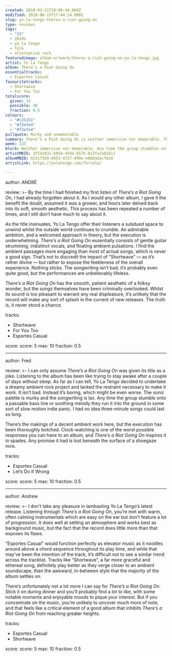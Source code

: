 ```yaml
---
created: 2018-03-21T18:00:44.000Z
modified: 2018-06-15T17:44:14.000Z
slug: yo-la-tengo-theres-a-riot-going-on
type: reviews
tags:
  - "15"
  - 2010s
  - yo la tengo
  - folk
  - alternative rock
featuredimage: album-artwork/theres-a-riot-going-on-yo-la-tengo.jpg
artist: Yo La Tengo
album: There's a Riot Going On
essentialtracks:
  - Esportes Casual
favouritetracks:
  - Shortwave
  - For You Too
totalscore:
  given: 15
  possible: 30
  fraction: 0.5
colours:
  - "#c25151"
  - "#f2efe4"
  - "#f2efe4"
pullquote: Murky and unmemorable
summary: There’s a Riot Going On is neither immersive nor memorable. The sonic palette is murky and the songwriting is lax. Any time the group stumbles onto a passable bass line or soothing melody they run it into the ground in some sort of slow motion indie panic.
week: 137
blurb: Neither immersive nor memorable. Any time the group stumbles onto a passable bass line or melody they run it into the ground in a slow-motion indie panic.
artistMBID: 3f542031-b054-454d-b57b-812fa2a81b11
albumMBID: 91517369-8453-4727-899e-e0b0abacf624
artistLink: https://yolatengo.com/forsale/

---
```


author: ANDRÉ

review: >-
  By the time I had finished my first listen of *There’s a Riot Going On*, I had already forgotten about it. As I would any other album, I gave it the benefit the doubt, assumed it was a grower, and hours later delved back into its soft, smooth aesthetic. This process has been repeated a number of times, and I still don’t have much to say about it. 
  
  As the title insinuates, Yo La Tengo offer their listeners a subdued space to unwind whilst the outside world continues to crumble. An admirable ambition, and a welcomed approach in theory, but the execution is underwhelming. *There’s a Riot Going On* essentially consists of gentle guitar strumming, indistinct vocals, and floating ambient pulsations. I find the ambient passages more engaging than most of actual songs, which is never a good sign. That’s not to discredit the impact of “Shortwave” — as it’s rather divine — but rather to expose the feebleness of the overall experience. Nothing sticks. The songwriting isn’t bad, it’s probably even quite good, but the performances are unbelievably lifeless. 
  
  *There’s a Riot Going On* has the smooth, patient aesthetic of a folksy wonder, but the songs themselves have been criminally overlooked. Whilst its sound is too pleasant to warrant any real displeasure, it’s unlikely that the record will make any sort of splash in the current of new releases. The truth is, it never stood a chance.

tracks:
  - Shortwave
  - ­­For You Too
  - ­­Esportes Casual

score:
  score: 5
  max: 10
  fraction: 0.5

---
author: Fred

review: >-
  I can only assume *There’s a Riot Going On* was given its title as a joke. Listening to the album has been like trying to stay awake after a couple of days without sleep. As far as I can tell, Yo La Tengo decided to undertake a dreamy ambient rock project and lacked the restraint necessary to make it work. It isn’t bad. Instead it’s boring, which might be even worse. The sonic palette is murky and the songwriting is lax. Any time the group stumble onto a passable bass line or soothing melody they run it into the ground in some sort of slow motion indie panic. I had no idea three-minute songs could last so long. 
  
  There’s the makings of a decent ambient work here, but the execution has been thoroughly botched. Clock-watching is one of the worst possible responses you can have to an album, and *There’s a Riot Going On* inspires it in spades. Any promise it had is lost beneath the surface of a shoegaze mire.

tracks:
  - Esportes Casual
  - ­­Let’s Do It Wrong

score:
  score: 5
  max: 10
  fraction: 0.5

---
author: Andrew

review: >-
  I don’t take any pleasure in lambasting Yo La Tengo’s latest release. Listening through *There’s a Riot Going On*, you’re met with warm, often calming instrumentals which are easy on the ear but don’t feature a lot of progression. It does well at setting an atmosphere and works best as background music, but the fact that the record does little more than that exposes its flaws. 
  
  “Esportes Casual” would function perfectly as elevator music as it noodles around above a chord sequence throughout its play time, and while that may’ve been the intention of the track, it’s difficult not to see a similar trend across the tracklist. Tracks like “Shortwave”, a far more graceful and ethereal song, definitely play better as they verge closer to an ambient soundscape, than the awkward, in-between style that the majority of the album settles on. 
  
  There’s unfortunately not a lot more I can say for *There’s a Riot Going On*. Stick it on during dinner and you’ll probably find a lot to like, with some notable moments and enjoyable moods to pique your interest. But if you concentrate on the music, you’re unlikely to uncover much more of note, and that feels like a critical element of a good album that inhibits *There’s a Riot Going On* from reaching greater heights.

tracks:
  - Esportes Casual
  - ­­Shortwave
  
score:
  score: 5
  max: 10
  fraction: 0.5
